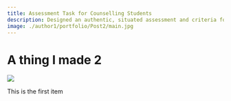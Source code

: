 ```yaml
---
title: Assessment Task for Counselling Students
description: Designed an authentic, situated assessment and criteria for a mock scenario.
image: ./author1/portfolio/Post2/main.jpg
---
```


# A thing I made 2

![](./author1/portfolio/Post2/main.jpg)

This is the first item 
